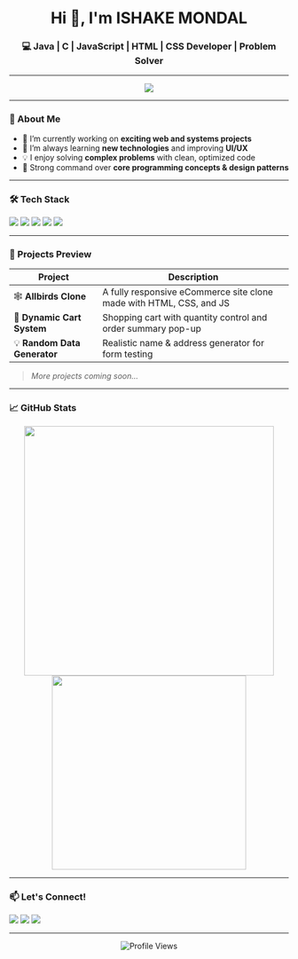 <h1 align="center">Hi 👋, I'm  ISHAKE MONDAL </h1>
<h3 align="center">💻 Java | C | JavaScript | HTML | CSS Developer | Problem Solver</h3>

---

<p align="center">
  <img src="https://readme-typing-svg.herokuapp.com/?lines=Full+Stack+Developer;Pro+in+Java%2C+C%2C+JS%2C+HTML%2C+CSS;Crafting+clean+code+and+UI&center=true&width=500&height=50" />
</p>

---

### 🚀 About Me

- 🔭 I’m currently working on **exciting web and systems projects**
- 🌱 I’m always learning **new technologies** and improving **UI/UX**
- 💡 I enjoy solving **complex problems** with clean, optimized code
- 🧠 Strong command over **core programming concepts & design patterns**

---

### 🛠️ Tech Stack

<p align="left">
  <img src="https://img.shields.io/badge/Java-ED8B00?style=for-the-badge&logo=java&logoColor=white"/>
  <img src="https://img.shields.io/badge/C-00599C?style=for-the-badge&logo=c&logoColor=white"/>
  <img src="https://img.shields.io/badge/JavaScript-F7DF1E?style=for-the-badge&logo=javascript&logoColor=black"/>
  <img src="https://img.shields.io/badge/HTML5-E34F26?style=for-the-badge&logo=html5&logoColor=white"/>
  <img src="https://img.shields.io/badge/CSS3-1572B6?style=for-the-badge&logo=css3&logoColor=white"/>
</p>

---

### 📂 Projects Preview

| Project | Description |
|--------|-------------|
| 🕸️ **Allbirds Clone** | A fully responsive eCommerce site clone made with HTML, CSS, and JS |
| 🛒 **Dynamic Cart System** | Shopping cart with quantity control and order summary pop-up |
| 💡 **Random Data Generator** | Realistic name & address generator for form testing |

> *More projects coming soon...*

---

### 📈 GitHub Stats

<p align="center">
  <img src="https://github-readme-stats.vercel.app/api?username=Iz-snippet&show_icons=true&theme=tokyonight" width="450"/>
  <img src="https://github-readme-stats.vercel.app/api/top-langs/?username=Iz-snippet&layout=compact&theme=tokyonight" width="350"/>
</p>

---

### 📫 Let's Connect!

<p>
  <a href="ishakemondal712@gmail.com"><img src="https://img.shields.io/badge/Email-D14836?style=for-the-badge&logo=gmail&logoColor=white"/></a>
  <a href="www.linkedin.com/in/ishake-mondal-12566731b"><img src="https://img.shields.io/badge/LinkedIn-blue?style=for-the-badge&logo=linkedin&logoColor=white"/></a>
  <a href="https://yourportfolio.com"><img src="https://img.shields.io/badge/Portfolio-24292e?style=for-the-badge&logo=github&logoColor=white"/></a>
</p>

---

<p align="center">
  <img src="https://komarev.com/ghpvc/?username=your-username&style=flat-square&color=blue" alt="Profile Views" />
</p>
